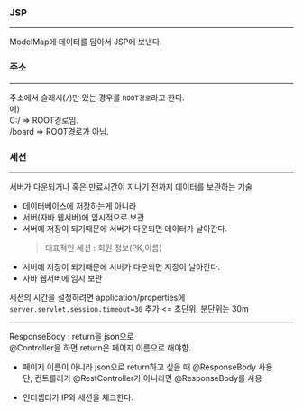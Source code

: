 ### JSP

---

ModelMap에 데이터를 담아서 JSP에 보낸다.

### 주소

---

주소에서 슬래시(`/`)만 있는 경우를 `ROOT경로`라고 한다.  
예)  
C:/ => ROOT경로임.  
/board => ROOT경로가 아님.

### 세션

---

서버가 다운되거나 혹은 만료시간이 지나기 전까지 데이터를 보관하는 기술

- 데이터베이스에 저장하는게 아니라
- 서버(자바 웹서버)에 임시적으로 보관
- 서버에 저장이 되기때문에 서버가 다운되면 데이터가 날아간다.
  > 대표적인 세션 : 회원 정보(PK,이름)
- 서버에 저장이 되기때문에 서버가 다운되면 저장이 날아간다.
- 자바 웹서버에 임시 보관

세션의 시간을 설정하려면 application/properties에  
 `server.servlet.session.timeout=30` 추가 <= 초단위, 분단위는 30m

---

ResponseBody : return을 json으로  
@Controller을 하면 return은 페이지 이름으로 해야함.

- 페이지 이름이 아니라 json으로 return하고 싶을 때 @ResponseBody 사용  
   단, 컨트롤러가 @RestController가 아니라면 @ResponseBody를 사용

- 인터셉터가 IP와 세션을 체크한다.
